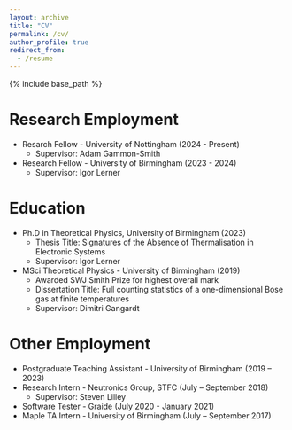 ```yaml
---
layout: archive
title: "CV"
permalink: /cv/
author_profile: true
redirect_from:
  - /resume
---
```


{% include base_path %}

Research Employment
======
* Resarch Fellow - University of Nottingham (2024 - Present)
  * Supervisor: Adam Gammon-Smith
* Research Fellow - University of Birmingham (2023 - 2024)
  * Supervisor: Igor Lerner

Education
======
* Ph.D in Theoretical Physics, University of Birmingham (2023)
  * Thesis Title: Signatures of the Absence of Thermalisation in Electronic Systems
  * Supervisor: Igor Lerner
* MSci Theoretical Physics - University of Birmingham (2019)
  * Awarded SWJ Smith Prize for highest overall mark
  * Dissertation Title: Full counting statistics of a one-dimensional Bose gas at finite temperatures
  * Supervisor: Dimitri Gangardt

Other Employment
======
* Postgraduate Teaching Assistant - University of Birmingham (2019 – 2023)
* Research Intern - Neutronics Group, STFC (July – September 2018)
  * Supervisor: Steven Lilley
* Software Tester - Graide (July 2020 - January 2021)
* Maple TA Intern - University of Birmingham (July – September 2017)
  



  

